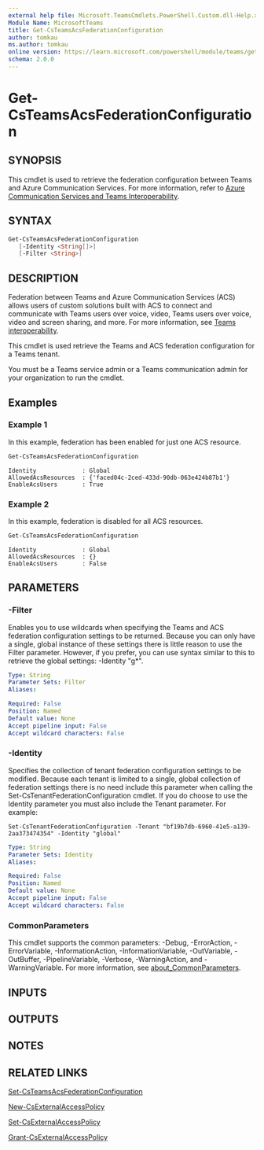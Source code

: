 ```yaml
---
external help file: Microsoft.TeamsCmdlets.PowerShell.Custom.dll-Help.xml
Module Name: MicrosoftTeams
title: Get-CsTeamsAcsFederationConfiguration
author: tomkau
ms.author: tomkau
online version: https://learn.microsoft.com/powershell/module/teams/get-csteamsacsfederationconfiguration
schema: 2.0.0
---
```


# Get-CsTeamsAcsFederationConfiguration

## SYNOPSIS

This cmdlet is used to retrieve the federation configuration between Teams and Azure Communication Services. For more information, refer to [Azure Communication Services and Teams Interoperability](/azure/communication-services/concepts/teams-interop).

## SYNTAX

```powershell
Get-CsTeamsAcsFederationConfiguration
   [-Identity <String[]>]
   [-Filter <String>]
```

## DESCRIPTION

Federation between Teams and Azure Communication Services (ACS) allows users of custom solutions built with ACS to connect and communicate with Teams users over voice, video, Teams users over voice, video and screen sharing, and more. For more information, see [Teams interoperability](/azure/communication-services/concepts/teams-interop).

This cmdlet is used retrieve the Teams and ACS federation configuration for a Teams tenant.

You must be a Teams service admin or a Teams communication admin for your organization to run the cmdlet.

## Examples

### Example 1
In this example, federation has been enabled for just one ACS resource.

```powershell
Get-CsTeamsAcsFederationConfiguration
```
```Output
Identity             : Global
AllowedAcsResources  : {'faced04c-2ced-433d-90db-063e424b87b1'}
EnableAcsUsers       : True
```

### Example 2
In this example, federation is disabled for all ACS resources.

```powershell
Get-CsTeamsAcsFederationConfiguration
```
```Output
Identity             : Global
AllowedAcsResources  : {}
EnableAcsUsers       : False
```

## PARAMETERS

### -Filter
Enables you to use wildcards when specifying the Teams and ACS federation configuration settings to be returned.
Because you can only have a single, global instance of these settings there is little reason to use the Filter parameter.
However, if you prefer, you can use syntax similar to this to retrieve the global settings: -Identity "g*".

```yaml
Type: String
Parameter Sets: Filter
Aliases:

Required: False
Position: Named
Default value: None
Accept pipeline input: False
Accept wildcard characters: False
```

### -Identity
Specifies the collection of tenant federation configuration settings to be modified. Because each tenant is limited to a single, global collection of federation settings there is no need include this parameter when calling the Set-CsTenantFederationConfiguration cmdlet. If you do choose to use the Identity parameter you must also include the Tenant parameter. For example:

`Set-CsTenantFederationConfiguration -Tenant "bf19b7db-6960-41e5-a139-2aa373474354" -Identity "global"`

```yaml
Type: String
Parameter Sets: Identity
Aliases:

Required: False
Position: Named
Default value: None
Accept pipeline input: False
Accept wildcard characters: False
```

### CommonParameters
This cmdlet supports the common parameters: -Debug, -ErrorAction, -ErrorVariable, -InformationAction, -InformationVariable, -OutVariable, -OutBuffer, -PipelineVariable, -Verbose, -WarningAction, and -WarningVariable. For more information, see [about_CommonParameters](http://go.microsoft.com/fwlink/?LinkID=113216).

## INPUTS

## OUTPUTS

## NOTES

## RELATED LINKS

[Set-CsTeamsAcsFederationConfiguration](Set-CsTeamsAcsFederationConfiguration.md)

[New-CsExternalAccessPolicy](New-CsExternalAccessPolicy.md)

[Set-CsExternalAccessPolicy](Set-CsExternalAccessPolicy.md)

[Grant-CsExternalAccessPolicy](Grant-CsExternalAccessPolicy.md)
